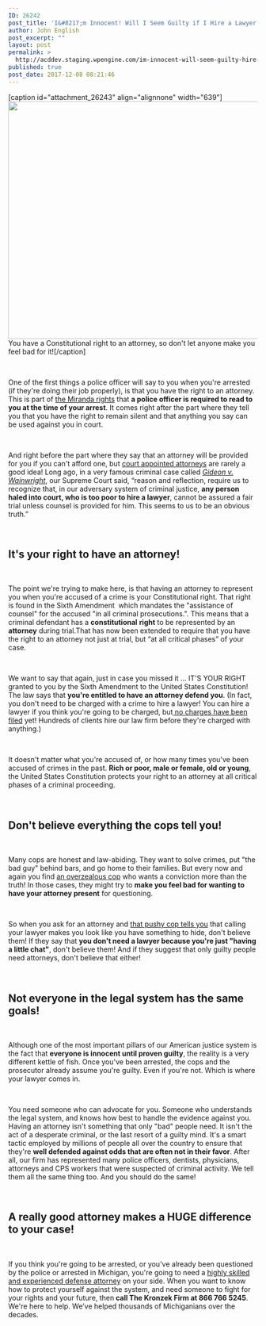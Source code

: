 ```yaml
---
ID: 26242
post_title: 'I&#8217;m Innocent! Will I Seem Guilty if I Hire a Lawyer to Defend me?'
author: John English
post_excerpt: ""
layout: post
permalink: >
  http://acddev.staging.wpengine.com/im-innocent-will-seem-guilty-hire-lawyer-defend.html
published: true
post_date: 2017-12-08 08:21:46
---
```

[caption id="attachment_26243" align="alignnone" width="639"]<img class=" wp-image-26243" src="http://acddev.staging.wpengine.com/wp-content/uploads/2017/12/lady-justice-2388500_640-300x225.jpg" alt="" width="639" height="479" /> You have a Constitutional right to an attorney, so don't let anyone make you feel bad for it![/caption]

&nbsp;

<span style="font-weight: 400;">One of the first things a police officer will say to you when you're arrested (if they're doing their job properly), is that you have the right to an attorney. This is part of </span><a href="https://acddev.staging.wpengine.com/miranda-rights.html"><span style="font-weight: 400;">the Miranda rights</span></a><span style="font-weight: 400;"> that </span><b>a police officer is required to read to you at the time of your arrest</b><span style="font-weight: 400;">. It comes right after the part where they tell you that you have the right to remain silent and that anything you say can be used against you in court. </span>

&nbsp;

<span style="font-weight: 400;">And right before the part where they say that an attorney will be provided for you if you can't afford one, but </span><a href="https://acddev.staging.wpengine.com/court-appointed-attorneys"><span style="font-weight: 400;">court appointed attorneys</span></a><span style="font-weight: 400;"> are rarely a good idea! Long ago, in a very famous criminal case called </span><a href="https://supreme.justia.com/cases/federal/us/372/335/case.html"><i><span style="font-weight: 400;">Gideon v. Wainwright</span></i></a><span style="font-weight: 400;">, our Supreme Court said, “reason and reflection, require us to recognize that, in our adversary system of criminal justice, </span><b>any person haled into court, who is too poor to hire a lawyer</b><span style="font-weight: 400;">, cannot be assured a fair trial unless counsel is provided for him. This seems to us to be an obvious truth.” </span>

&nbsp;
<h2><b>It's your right to have an attorney!</b></h2>
&nbsp;

<span style="font-weight: 400;">The point we're trying to make here, is that having an attorney to represent you when you're accused of a crime is your Constitutional right. That right is found in the Sixth Amendment  which mandates the "assistance of counsel" for the accused "in all criminal prosecutions.". This means that a criminal defendant has a </span><b>constitutional</b> <b>right</b><span style="font-weight: 400;"> to be represented by an </span><b>attorney</b><span style="font-weight: 400;"> during trial.That has now been extended to require that you have the right to an attorney not just at trial, but “at all critical phases” of your case. </span>

&nbsp;

<span style="font-weight: 400;">We want to say that again, just in case you missed it … IT'S YOUR RIGHT granted to you by the Sixth Amendment to the United States Constitution! The law says that </span><b>you're entitled to have an attorney defend you</b><span style="font-weight: 400;">. (In fact, you don't need to be charged with a crime to hire a lawyer! You can hire a lawyer if you think you're going to be charged, but</span><a href="https://acddev.staging.wpengine.com/pre-arrest-help-from-us.html"><span style="font-weight: 400;"> no charges have been filed</span></a><span style="font-weight: 400;"> yet! Hundreds of clients hire our law firm before they're charged with anything.)</span>

&nbsp;

<span style="font-weight: 400;">It doesn't matter what you're accused of, or how many times you've been accused of crimes in the past. </span><b>Rich or poor, male or female, old or young</b><span style="font-weight: 400;">, the United States Constitution protects your right to an attorney at all critical phases of a criminal proceeding.</span>

&nbsp;
<h2><b>Don't believe everything the cops tell you!</b></h2>
&nbsp;

<span style="font-weight: 400;">Many cops are honest and law-abiding. They want to solve crimes, put "the bad guy" behind bars, and go home to their families. But every now and again you find </span><a href="https://acddev.staging.wpengine.com/police-mistakes.html"><span style="font-weight: 400;">an overzealous cop</span></a><span style="font-weight: 400;"> who wants a conviction more than the truth! In those cases, they might try to </span><b>make you feel bad for wanting to have your attorney present</b><span style="font-weight: 400;"> for questioning.</span>

&nbsp;

<span style="font-weight: 400;">So when you ask for an attorney and </span><a href="https://acddev.staging.wpengine.com/cop-secrets.html"><span style="font-weight: 400;">that pushy cop tells you</span></a><span style="font-weight: 400;"> that calling your lawyer makes you look like you have something to hide, don't believe them! If they say that </span><b>you don't need a lawyer because you're just "having a little chat"</b><span style="font-weight: 400;">, don't believe them! And if they suggest that only guilty people need attorneys, don't believe that either! </span>

&nbsp;
<h2><b>Not everyone in the legal system has the same goals!</b></h2>
&nbsp;

<span style="font-weight: 400;">Although one of the most important pillars of our American justice system is the fact that </span><b>everyone is innocent until proven guilty</b><span style="font-weight: 400;">, the reality is a very different kettle of fish. Once you've been arrested, the cops and the prosecutor already assume you're guilty. Even if you're not. Which is where your lawyer comes in.</span>

&nbsp;

<span style="font-weight: 400;">You need someone who can advocate for you. Someone who understands the legal system, and knows how best to handle the evidence against you. Having an attorney isn't something that only "bad" people need. It isn't the act of a desperate criminal, or the last resort of a guilty mind. It's a smart tactic employed by millions of people all over the country to ensure that they're </span><b>well defended against odds that are often not in their favor</b><span style="font-weight: 400;">. After all, our firm has represented many police officers, dentists, physicians, attorneys and CPS workers that were suspected of criminal activity. We tell them all the same thing too. And you should do the same! </span>

&nbsp;
<h2><b>A really good attorney makes a HUGE difference to your case!</b></h2>
&nbsp;

<span style="font-weight: 400;">If you think you're going to be arrested, or you've already been questioned by the police or arrested in Michigan, you're going to need a </span><a href="https://acddev.staging.wpengine.com/trial-attorneys.html"><span style="font-weight: 400;">highly skilled and experienced defense attorney</span></a><span style="font-weight: 400;"> on your side. When you want to know how to protect yourself against the system, and need someone to fight for your rights and your future, then</span><b> call The Kronzek Firm at 866 766 5245</b><span style="font-weight: 400;">. We're here to help. We’ve helped thousands of Michiganians over the decades. </span>

&nbsp;